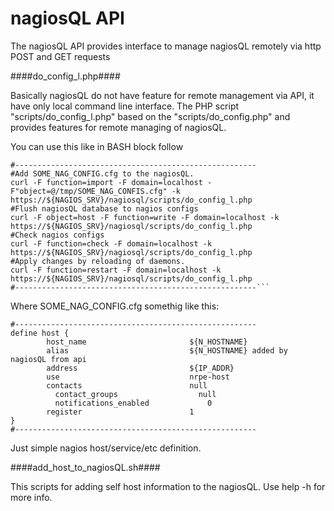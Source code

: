 nagiosQL API
======
The nagiosQL API provides interface to manage nagiosQL remotely via http POST and GET requests

####do_config_l.php####

Basically nagiosQL do not have feature for remote management via API, it have only local command line interface.
The PHP script "scripts/do_config_l.php" based on the "scripts/do_config.php" and provides features for remote managing of nagiosQL.

You can use this like in BASH block follow
```
#------------------------------------------------------
#Add SOME_NAG_CONFIG.cfg to the nagiosQL.
curl -F function=import -F domain=localhost -F"object=@/tmp/SOME_NAG_CONFIS.cfg" -k https://${NAGIOS_SRV}/nagiosql/scripts/do_config_l.php
#Flush nagiosQL database to nagios configs
curl -F object=host -F function=write -F domain=localhost -k https://${NAGIOS_SRV}/nagiosql/scripts/do_config_l.php
#Check nagios configs
curl -F function=check -F domain=localhost -k https://${NAGIOS_SRV}/nagiosql/scripts/do_config_l.php
#Apply changes by reloading of daemons.
curl -F function=restart -F domain=localhost -k https://${NAGIOS_SRV}/nagiosql/scripts/do_config_l.php
#------------------------------------------------------```
```
Where SOME_NAG_CONFIG.cfg somethig like this:
```
#------------------------------------------------------
define host {
        host_name                       ${N_HOSTNAME}
        alias                           ${N_HOSTNAME} added by nagiosQL from api
        address                         ${IP_ADDR}
        use                             nrpe-host
      	contacts                        null
	      contact_groups                  null
	      notifications_enabled		        0
        register                        1
}
#------------------------------------------------------
```
Just simple nagios host/service/etc definition.

####add_host_to_nagiosQL.sh####

This scripts for adding self host information to the nagiosQL. Use help -h for more info.

